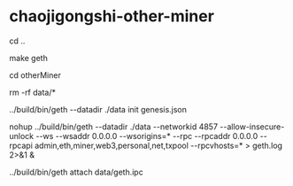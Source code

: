 # chaojigongshi-other-miner
cd ..

make geth

cd otherMiner

rm -rf data/*

../build/bin/geth --datadir ./data init genesis.json

nohup ../build/bin/geth --datadir ./data --networkid 4857 --allow-insecure-unlock --ws --wsaddr 0.0.0.0 --wsorigins=* --rpc --rpcaddr 0.0.0.0 --rpcapi admin,eth,miner,web3,personal,net,txpool --rpcvhosts=* > geth.log 2>&1 &

../build/bin/geth attach data/geth.ipc
